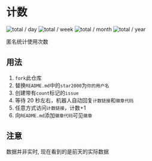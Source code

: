 # 计数

![total / day](https://img.shields.io/badge/dynamic/json?url=https://data.jsdelivr.com/v1/package/gh/star2000/count/stats/day&label=total&query=total&suffix=+/+day&style=flat-square)
![total / week](https://img.shields.io/badge/dynamic/json?url=https://data.jsdelivr.com/v1/package/gh/star2000/count/stats/week&label=total&query=total&suffix=+/+week&style=flat-square)
![total / month](https://img.shields.io/badge/dynamic/json?url=https://data.jsdelivr.com/v1/package/gh/star2000/count/stats/month&label=total&query=total&suffix=+/+month&style=flat-square)
![total / year](https://img.shields.io/badge/dynamic/json?url=https://data.jsdelivr.com/v1/package/gh/star2000/count/stats/year&label=total&query=total&suffix=+/+year&style=flat-square)

匿名统计使用次数

## 用法

1. `fork`此仓库
2. 替换`README.md`中的`star2000`为`你的用户名`
3. 创建带有`count`标记的`issue`
4. 等待 20 秒左右，机器人自动回复`计数链接`和`徽章代码`
5. 任意方式访问`计数链接`，计数+1
6. 向`README.md`添加`徽章代码`可见`徽章`

## 注意

数据并非实时, 现在看到的是前天的实际数据
